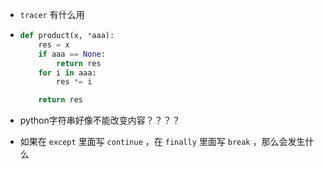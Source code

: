 + `tracer` 有什么用

+ ```python
  def product(x, *aaa):
      res = x
      if aaa == None:
          return res
      for i in aaa:
          res *= i
  
      return res
  ```

+ python字符串好像不能改变内容？？？？

+ 如果在 `except` 里面写 `continue` ，在 `finally` 里面写 `break` ，那么会发生什么
